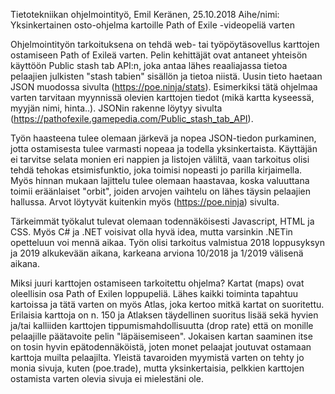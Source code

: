 Tietotekniikan ohjelmointityö, Emil Keränen, 25.10.2018
Aihe/nimi: Yksinkertainen osto-ohjelma kartoille Path of Exile -videopeliä varten

Ohjelmointityön tarkoituksena on tehdä web- tai työpöytäsovellus karttojen ostamiseen Path of Exileä varten. Pelin kehittäjät ovat antaneet yhteisön käyttöön Public stash tab API:n, joka antaa lähes reaaliajassa tietoa pelaajien julkisten "stash tabien" sisällön ja tietoa niistä. Uusin tieto haetaan JSON muodossa sivulta (https://poe.ninja/stats). Esimerkiksi tätä ohjelmaa varten tarvitaan myynnissä olevien karttojen tiedot (mikä kartta kyseessä, myyjän nimi, hinta..). JSONin rakenne löytyy sivulta (https://pathofexile.gamepedia.com/Public_stash_tab_API).

Työn haasteena tulee olemaan järkevä ja nopea JSON-tiedon purkaminen, jotta ostamisesta tulee varmasti nopeaa ja todella yksinkertaista. Käyttäjän ei tarvitse selata monien eri nappien ja listojen väliltä, vaan tarkoitus olisi tehdä tehokas etsimisfunktio, joka toimisi nopeasti jo parilla kirjaimella. Myös hinnan mukaan lajittelu tulee olemaan haastavaa, koska valuuttana toimii eräänlaiset "orbit", joiden arvojen vaihtelu on lähes täysin pelaajien hallussa. Arvot löytyvät kuitenkin myös (https://poe.ninja) sivulta.

Tärkeimmät työkalut tulevat olemaan todennäköisesti Javascript, HTML ja CSS. Myös C# ja .NET voisivat olla hyvä idea, mutta varsinkin .NETin opetteluun voi mennä aikaa. Työn olisi tarkoitus valmistua 2018 loppusyksyn ja 2019 alkukevään aikana, karkeana arviona 10/2018 ja 1/2019 välisenä aikana.

Miksi juuri karttojen ostamiseen tarkoitettu ohjelma? Kartat (maps) ovat oleellisin osa Path of Exilen loppupeliä. Lähes kaikki toiminta tapahtuu kartoissa ja tätä varten on myös Atlas, joka kertoo mitkä kartat on suoritettu. Erilaisia karttoja on n. 150 ja Atlaksen täydellinen suoritus lisää sekä hyvien ja/tai kalliiden karttojen tippumismahdollisuutta (drop rate) että on monille pelaajille päätavoite pelin "läpäisemiseen". Jokaisen kartan saaminen itse on tosin hyvin epätodennäköistä, joten monet pelaajat joutuvat ostamaan karttoja muilta pelaajilta. Yleistä tavaroiden myymistä varten on tehty jo monia sivuja, kuten (poe.trade), mutta yksinkertaisia, pelkkien karttojen ostamista varten olevia sivuja ei mielestäni ole.
